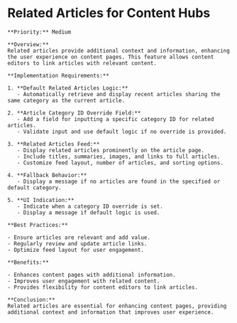 # Related Articles for Content Hubs

    **Priority:** Medium

    **Overview:**
    Related articles provide additional context and information, enhancing the user experience on content pages. This feature allows content editors to link articles with relevant content.

    **Implementation Requirements:**

    1. **Default Related Articles Logic:**
       - Automatically retrieve and display recent articles sharing the same category as the current article.

    2. **Article Category ID Override Field:**
       - Add a field for inputting a specific category ID for related articles.
       - Validate input and use default logic if no override is provided.

    3. **Related Articles Feed:**
       - Display related articles prominently on the article page.
       - Include titles, summaries, images, and links to full articles.
       - Customize feed layout, number of articles, and sorting options.

    4. **Fallback Behavior:**
       - Display a message if no articles are found in the specified or default category.

    5. **UI Indication:**
       - Indicate when a category ID override is set.
       - Display a message if default logic is used.

    **Best Practices:**

    - Ensure articles are relevant and add value.
    - Regularly review and update article links.
    - Optimize feed layout for user engagement.

    **Benefits:**

    - Enhances content pages with additional information.
    - Improves user engagement with related content.
    - Provides flexibility for content editors to link articles.

    **Conclusion:**
    Related articles are essential for enhancing content pages, providing additional context and information that improves user experience.
